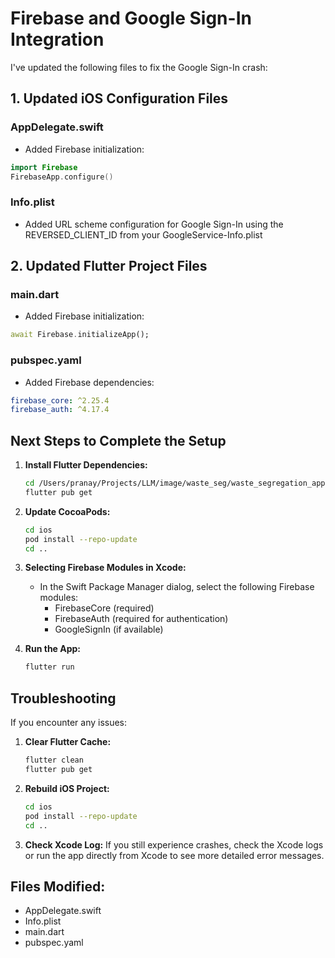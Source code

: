 # Firebase and Google Sign-In Integration

I've updated the following files to fix the Google Sign-In crash:

## 1. Updated iOS Configuration Files

### AppDelegate.swift
- Added Firebase initialization:
```swift
import Firebase
FirebaseApp.configure()
```

### Info.plist
- Added URL scheme configuration for Google Sign-In using the REVERSED_CLIENT_ID from your GoogleService-Info.plist

## 2. Updated Flutter Project Files

### main.dart
- Added Firebase initialization:
```dart
await Firebase.initializeApp();
```

### pubspec.yaml
- Added Firebase dependencies:
```yaml
firebase_core: ^2.25.4
firebase_auth: ^4.17.4
```

## Next Steps to Complete the Setup

1. **Install Flutter Dependencies:**
   ```bash
   cd /Users/pranay/Projects/LLM/image/waste_seg/waste_segregation_app
   flutter pub get
   ```

2. **Update CocoaPods:**
   ```bash
   cd ios
   pod install --repo-update
   cd ..
   ```

3. **Selecting Firebase Modules in Xcode:**
   - In the Swift Package Manager dialog, select the following Firebase modules:
     - FirebaseCore (required)
     - FirebaseAuth (required for authentication)
     - GoogleSignIn (if available)

4. **Run the App:**
   ```bash
   flutter run
   ```

## Troubleshooting

If you encounter any issues:

1. **Clear Flutter Cache:**
   ```bash
   flutter clean
   flutter pub get
   ```

2. **Rebuild iOS Project:**
   ```bash
   cd ios
   pod install --repo-update
   cd ..
   ```

3. **Check Xcode Log:**
   If you still experience crashes, check the Xcode logs or run the app directly from Xcode to see more detailed error messages.

## Files Modified:
- AppDelegate.swift
- Info.plist
- main.dart
- pubspec.yaml
